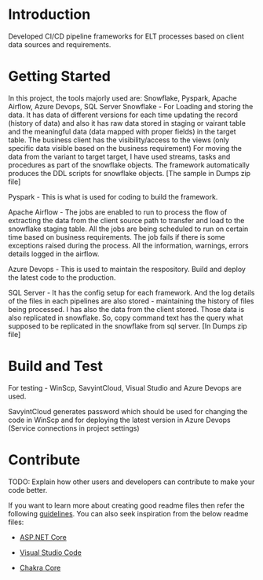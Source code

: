 # Introduction 
Developed CI/CD pipeline frameworks for ELT processes based on client data sources and requirements.
# Getting Started
In this project, the tools majorly used are: Snowflake, Pyspark, Apache Airflow, Azure Devops, SQL Server
Snowflake - For Loading and storing the data. It has data of different versions for each time updating the record (history of data) and also it has raw data stored in staging or vairant table and the meaningful data (data mapped with proper fields) in the target table. The business client has the visibility/access to the views (only specific data visible based on the business requirement) For moving the data from the variant to target target, I have used streams, tasks and procedures as part of the snowflake objects.
The framework automatically produces the DDL scripts for snowflake objects. [The sample in Dumps zip file]

Pyspark - This is what is used for coding to build the framework.

Apache Airflow - The jobs are enabled to run to process the flow of extracting the data from the client source path to transfer and load to the snowflake staging table. All the jobs are being scheduled to run on certain time based on business requirements. The job fails if there is some exceptions raised during the process. All the information, warnings, errors details logged in the airflow.

Azure Devops - This is used to maintain the respository. Build and deploy the latest code to the production.

SQL Server - It has the config setup for each framework. And the log details of the files in each pipelines are also stored - maintaining the history of files being processed. I has also the data from the client stored. Those data is also replicated in snowflake. So, copy command text has the query what supposed to be replicated in the snowflake from sql server. [In Dumps zip file]

# Build and Test
For testing - WinScp, SavyintCloud, Visual Studio and Azure Devops are used.

SavyintCloud generates password which should be used for changing the code in WinScp and for deploying the latest version in Azure Devops (Service connections in project settings)

# Contribute
TODO: Explain how other users and developers can contribute to make your code better. 

If you want to learn more about creating good readme files then refer the following [guidelines](https://docs.microsoft.com/en-us/azure/devops/repos/git/create-a-readme?view=azure-devops). You can also seek inspiration from the below readme files:
- [ASP.NET Core](https://github.com/aspnet/Home)
- [Visual Studio Code](https://github.com/Microsoft/vscode)

- [Chakra Core](https://github.com/Microsoft/ChakraCore)


